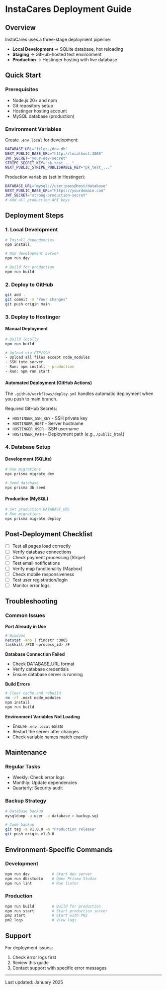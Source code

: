 # InstaCares Deployment Guide

## Overview

InstaCares uses a three-stage deployment pipeline:
- **Local Development** → SQLite database, hot reloading
- **Staging** → GitHub-hosted test environment  
- **Production** → Hostinger hosting with live database

## Quick Start

### Prerequisites
- Node.js 20+ and npm
- Git repository setup
- Hostinger hosting account
- MySQL database (production)

### Environment Variables

Create `.env.local` for development:
```bash
DATABASE_URL="file:./dev.db"
NEXT_PUBLIC_BASE_URL="http://localhost:3005"
JWT_SECRET="your-dev-secret"
STRIPE_SECRET_KEY="sk_test_..."
NEXT_PUBLIC_STRIPE_PUBLISHABLE_KEY="pk_test_..."
```

Production variables (set in Hostinger):
```bash
DATABASE_URL="mysql://user:pass@host/database"
NEXT_PUBLIC_BASE_URL="https://yourdomain.com"
JWT_SECRET="strong-production-secret"
# Add all production API keys
```

## Deployment Steps

### 1. Local Development
```bash
# Install dependencies
npm install

# Run development server
npm run dev

# Build for production
npm run build
```

### 2. Deploy to GitHub
```bash
git add .
git commit -m "Your changes"
git push origin main
```

### 3. Deploy to Hostinger

#### Manual Deployment
```bash
# Build locally
npm run build

# Upload via FTP/SSH
- Upload all files except node_modules
- SSH into server
- Run: npm install --production
- Run: npm run start
```

#### Automated Deployment (GitHub Actions)
The `.github/workflows/deploy.yml` handles automatic deployment when you push to main branch.

Required GitHub Secrets:
- `HOSTINGER_SSH_KEY` - SSH private key
- `HOSTINGER_HOST` - Server hostname
- `HOSTINGER_USER` - SSH username
- `HOSTINGER_PATH` - Deployment path (e.g., `/public_html`)

### 4. Database Setup

#### Development (SQLite)
```bash
# Run migrations
npx prisma migrate dev

# Seed database
npx prisma db seed
```

#### Production (MySQL)
```bash
# Set production DATABASE_URL
# Run migrations
npx prisma migrate deploy
```

## Post-Deployment Checklist

- [ ] Test all pages load correctly
- [ ] Verify database connections
- [ ] Check payment processing (Stripe)
- [ ] Test email notifications
- [ ] Verify map functionality (Mapbox)
- [ ] Check mobile responsiveness
- [ ] Test user registration/login
- [ ] Monitor error logs

## Troubleshooting

### Common Issues

**Port Already in Use**
```bash
# Windows
netstat -ano | findstr :3005
taskkill /PID <process_id> /F
```

**Database Connection Failed**
- Check DATABASE_URL format
- Verify database credentials
- Ensure database server is running

**Build Errors**
```bash
# Clear cache and rebuild
rm -rf .next node_modules
npm install
npm run build
```

**Environment Variables Not Loading**
- Ensure `.env.local` exists
- Restart the server after changes
- Check variable names match exactly

## Maintenance

### Regular Tasks
- Weekly: Check error logs
- Monthly: Update dependencies
- Quarterly: Security audit

### Backup Strategy
```bash
# Database backup
mysqldump -u user -p database > backup.sql

# Code backup
git tag -a v1.0.0 -m "Production release"
git push origin v1.0.0
```

## Environment-Specific Commands

### Development
```bash
npm run dev          # Start dev server
npm run db:studio    # Open Prisma Studio
npm run lint         # Run linter
```

### Production
```bash
npm run build        # Build for production
npm run start        # Start production server
pm2 start            # Start with PM2
pm2 logs             # View logs
```

## Support

For deployment issues:
1. Check error logs first
2. Review this guide
3. Contact support with specific error messages

---

Last updated: January 2025